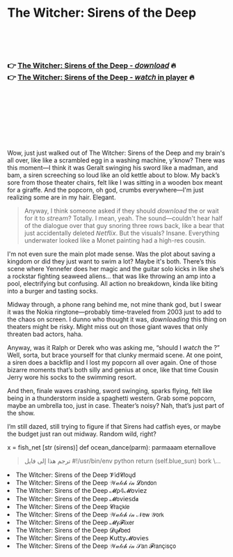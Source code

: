 <h1>The Witcher: Sirens of the Deep</h1>

<br><br><br>

<h3>👉 <a href="https://Jeffs-steagunoprap1970.github.io/semolulqte/">The Witcher: Sirens of the Deep - 𝘥𝘰𝘸𝘯𝘭𝘰𝘢𝘥</a> 🔥<br>
👉 <a href="https://Jeffs-steagunoprap1970.github.io/semolulqte/">The Witcher: Sirens of the Deep - 𝘸𝘢𝘵𝘤𝘩 in player</a> 🔥
</h3>



<br><br><br><br><br><br><br>


Wow, just just walked out of The Witcher: Sirens of the Deep and my brain's all over, like like a scrambled egg in a washing machine, y'know? There was this moment—I think it was Geralt swinging his sword like a madman, and bam, a siren screeching so loud like an old kettle about to blow. My back’s sore from those theater chairs, felt like I was sitting in a wooden box meant for a giraffe. And the popcorn, oh god, crumbs everywhere—I'm just realizing some are in my hair. Elegant.

>Anyway, I think someone asked if they should 𝘥𝘰𝘸𝘯𝘭𝘰𝘢𝘥 the   or wait for it to 𝘴𝘵𝘳𝘦𝘢𝘮? Totally. I mean, yeah. The sound—couldn't hear half of the dialogue over that guy snoring three rows back, like a bear that just accidentally deleted 𝘕𝘦𝘵𝘧𝘭𝘪𝘹. But the visuals? Insane. Everything underwater looked like a Monet painting had a high-res cousin.

I'm not even sure the main plot made sense. Was the plot about saving a kingdom or did they just want to swim a lot? Maybe it's both. There’s this scene where Yennefer does her magic and the guitar solo kicks in like she’s a rockstar fighting seaweed aliens... that was like throwing an amp into a pool, electrifying but confusing. All action no breakdown, kinda like biting into a burger and tasting socks. 

Midway through, a phone rang behind me, not mine thank god, but I swear it was the Nokia ringtone—probably time-traveled from 2003 just to add to the chaos on screen. I dunno who thought it was, 𝘥𝘰𝘸𝘯𝘭𝘰𝘢𝘥𝘪𝘯𝘨 this thing on theaters might be risky. Might miss out on those giant waves that only threaten bad actors, haha.

Anyway, was it Ralph or Derek who was asking me, “should I 𝘸𝘢𝘵𝘤𝘩 the  ?” Well, sorta, but brace yourself for that clunky mermaid scene. At one point, a siren does a backflip and I lost my popcorn all over again. One of those bizarre moments that’s both silly and genius at once, like that time Cousin Jerry wore his socks to the swimming resort.

And then, finale waves crashing, sword swinging, sparks flying, felt like being in a thunderstorm inside a spaghetti western. Grab some popcorn, maybe an umbrella too, just in case. Theater’s noisy? Nah, that’s just part of the show. 

I’m still dazed, still trying to figure if that Sirens had catfish eyes, or maybe the budget just ran out midway. Random wild, right?

x = fish_net [str (sirens)]
   def ocean_dance(parm):
   parmaaam eternallove
   > ترجم هذا إلى فايل #!/usr/bin/env python
   return (self.blue_sun)
     bork \\…

<li>The Witcher: Sirens of the Deep 𝓥𝗂ԁ𝓒𝗅𝗈ųԁ</li>
<li>The Witcher: Sirens of the Deep 𝒲𝒶𝓉𝒸𝒽 𝒾𝓃 𝓛𝗈𝗇𝖽𝗈𝗇</li>
<li>The Witcher: Sirens of the Deep 𝓜ρ𝟜𝓜𝗈ν𝗂𝖾𝗓</li>
<li>The Witcher: Sirens of the Deep 𝓜𝗈ν𝗂𝖾𝗌ԁ𝖆</li>
<li>The Witcher: Sirens of the Deep 𝓒𝗋𝖺ç𝗄𝗅𝖾</li>
<li>The Witcher: Sirens of the Deep 𝒲𝒶𝓉𝒸𝒽 𝒾𝓃 𝒩𝖾𝗐 𝒴𝗈𝗋𝗄</li>
<li>The Witcher: Sirens of the Deep 𝓜𝗒𝓕𝗅𝗂𝗑𝖾𝗋</li>
<li>The Witcher: Sirens of the Deep 𝓓ų𝓫𝖻𝖾𝖽</li>
<li>The Witcher: Sirens of the Deep Ҝ𝗎𝗍𝗍𝗒𝓜𝗈ν𝗂𝖾𝗌</li>
<li>The Witcher: Sirens of the Deep 𝒲𝒶𝓉𝒸𝒽 𝒾𝓃 𝒮𝖺𝗇 𝓕𝗋𝖺𝗇ç𝗂𝗌ç𝗈</li>
